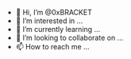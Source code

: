 - 👋 Hi, I’m @0xBRACKET
- 👀 I’m interested in ...
- 🌱 I’m currently learning ...
- 💞️ I’m looking to collaborate on ...
- 📫 How to reach me ...

<!---
0xBRACKET/0xBRACKET is a ✨ special ✨ repository because its `README.md` (this file) appears on your GitHub profile.
You can click the Preview link to take a look at your changes.
--->
